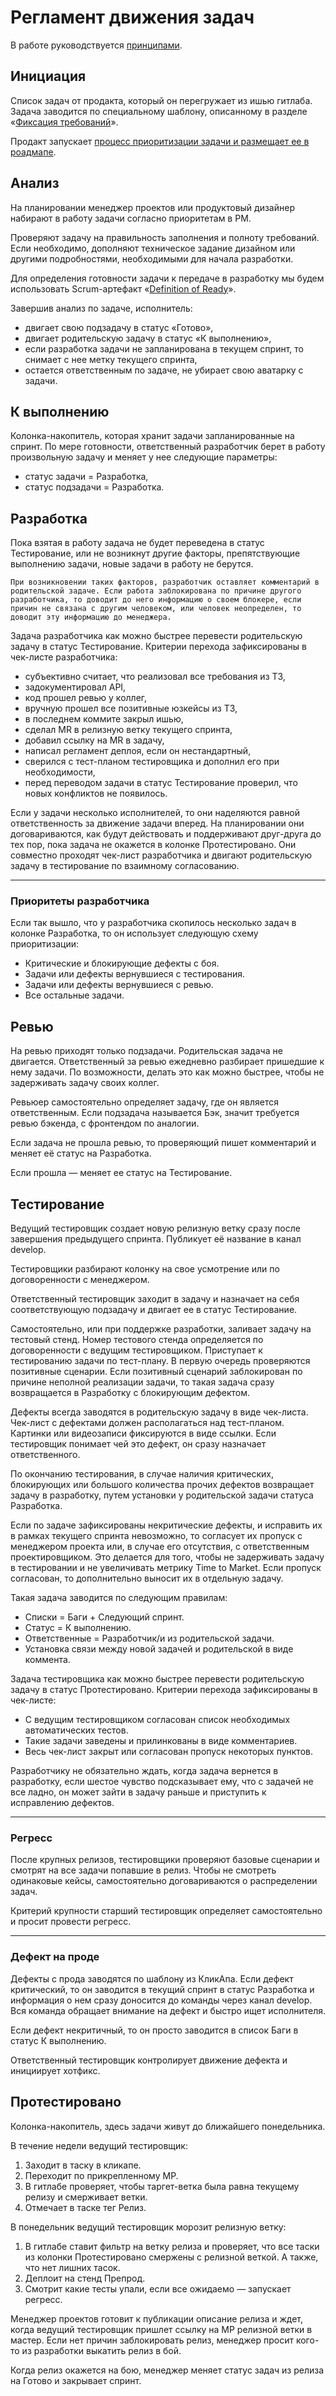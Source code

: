 # Регламент движения задач
В работе руководствуется [принципами](principles.md).

## Инициация
Список задач от продакта, который он перегружает из ишью гитлаба. Задача заводится по специальному шаблону, описанному в разделе «[Фиксация требований](requirements.md)».

Продакт запускает [процесс приоритизации задачи и размещает ее в роадмапе](roadmap.md).

## Анализ
На планировании менеджер проектов или продуктовый дизайнер набирают в работу задачи согласно приоритетам в РМ.

Проверяют задачу на правильность заполнения и полноту требований. Если необходимо, дополняют техническое задание дизайном или другими подробностями, необходимыми для начала разработки. 

Для определения готовности задачи к передаче в разработку мы будем использовать Scrum-артефакт «[Definition of Ready](dor.md)».

Завершив анализ по задаче, исполнитель:
- двигает свою подзадачу в статус «Готово», 
- двигает родительскую задачу в статус «К выполнению»,
- если разработка задачи не запланирована в текущем спринт, то снимает с нее метку текущего спринта,
- остается ответственным по задаче, не убирает свою аватарку с задачи. 

## К выполнению
Колонка-накопитель, которая хранит задачи запланированные на спринт. По мере готовности, ответственный разработчик берет в работу произвольную задачу и меняет у нее следующие параметры:
- статус задачи = Разработка,
- статус подзадачи = Разработка.

## Разработка
Пока взятая в работу задача не будет переведена в статус Тестирование, или не возникнут другие факторы, препятствующие выполнению задачи, новые задачи в работу не берутся.

    При возникновении таких факторов, разработчик оставляет комментарий в родительской задаче. Если работа заблокирована по причине другого разработчика, то доводит до него информацию о своем блокере, если причин не связана с другим человеком, или человек неопределен, то доводит эту информацию до менеджера.

Задача разработчика как можно быстрее перевести родительскую задачу в статус Тестирование. Критерии перехода зафиксированы в чек-листе разработчика:
- субъективно считает, что реализовал все требования из ТЗ,
- задокументировал API,
- код прошел ревью у коллег,
- вручную прошел все позитивные юзкейсы из ТЗ,
- в последнем коммите закрыл ишью,
- сделал MR в релизную ветку текущего спринта,
- добавил ссылку на MR в задачу,
- написал регламент деплоя, если он нестандартный,
- сверился с тест-планом тестировщика и дополнил его при необходимости,
- перед переводом задачи в статус Тестирование проверил, что новых конфликтов не появилось.

Если у задачи несколько исполнителей, то они наделяются равной ответственность за движение задачи вперед. На планировании они договариваются, как будут действовать и поддерживают друг-друга до тех пор, пока задача не окажется в колонке Протестировано. Они совместно проходят чек-лист разработчика и двигают родительскую задачу в тестирование по взаимному согласованию.

---

### Приоритеты разработчика
Если так вышло, что у разработчика скопилось несколько задач в колонке Разработка, то он использует следующую схему приоритизации:
- Критические и блокирующие дефекты с боя.
- Задачи или дефекты вернувшиеся с тестирования.
- Задачи или дефекты вернувшиеся с ревью.
- Все остальные задачи.

## Ревью
На ревью приходят только подзадачи. Родительская задача не двигается. Ответственный за ревью ежедневно разбирает пришедшие к нему задачи. По возможности, делать это как можно быстрее, чтобы не задерживать задачу своих коллег.

Ревьюер самостоятельно определяет задачу, где он является ответственным. Если подзадача называется Бэк, значит требуется ревью бэкенда, с фронтендом по аналогии.

Если задача не прошла ревью, то проверяющий пишет комментарий и меняет её статус на Разработка.

Если прошла — меняет ее статус на Тестирование.

## Тестирование
Ведущий тестировщик создает новую релизную ветку сразу после завершения предыдущего спринта. Публикует её название в канал develop.

Тестировщики разбирают колонку на свое усмотрение или по договоренности с менеджером. 

Ответственный тестировщик заходит в задачу и назначает на себя соответствующую подзадачу и двигает ее в статус Тестирование.

Самостоятельно, или при поддержке разработки, заливает задачу на тестовый стенд. Номер тестового стенда определяется по договоренности с ведущим тестировщиком. Приступает к тестированию задачи по тест-плану. В первую очередь проверяются позитивные сценарии. Если позитивный сценарий заблокирован по причине неполной реализации задачи, то такая задача сразу возвращается в Разработку с блокирующим дефектом.

Дефекты всегда заводятся в родительскую задачу в виде чек-листа. Чек-лист с дефектами должен располагаться над тест-планом. Картинки или видеозаписи фиксируются в виде ссылки. Если тестировщик понимает чей это дефект, он сразу назначает ответственного.

По окончанию тестирования, в случае наличия критических, блокирующих или большого количества прочих дефектов возвращает задачу в разработку, путем установки у родительской задачи статуса Разработка.

Если по задаче зафиксированы некритические дефекты, и исправить их в рамках текущего спринта невозможно, то согласует их пропуск с менеджером проекта или, в случае его отсутствия, с ответственным проектировщиком. Это делается для того, чтобы не задерживать задачу в тестировании и не увеличивать метрику Time to Market. Если пропуск согласован, то дополнительно выносит их в отдельную задачу.

Такая задача заводится по следующим правилам:
- Списки = Баги + Следующий спринт.
- Статус = К выполнению.
- Ответственные = Разработчик/и из родительской задачи.
- Установка связи между новой задачей и родительской в виде коммента.

Задача тестировщика как можно быстрее перевести родительскую задачу в статус Протестировано. Критерии перехода зафиксированы в чек-листе:
- С ведущим тестировщиком согласован список необходимых автоматических тестов.
- Такие задачи заведены и прилинкованы в виде комментариев.
- Весь чек-лист закрыт или согласован пропуск некоторых пунктов.

Разработчику не обязательно ждать, когда задача вернется в разработку, если шестое чувство подсказывает ему, что с задачей не все ладно, он может зайти в задачу раньше и приступить к исправлению дефектов. 

---

### Регресс
После крупных релизов, тестировщики проверяют базовые сценарии и смотрят на все задачи попавшие в релиз. Чтобы не смотреть одинаковые кейсы, самостоятельно договариваются о распределении задач.

Критерий крупности старший тестировщик определяет самостоятельно и просит провести регресс. 

---

### Дефект на проде
Дефекты с прода заводятся по шаблону из КликАпа. Если дефект критический, то он заводится в текущий спринт в статус Разработка и информация о нем сразу доносится до команды через канал develop. Вся команда обращает внимание на дефект и быстро ищет исполнителя.

Если дефект некритичный, то он просто заводится в список Баги в статус К выполнению.

Ответственный тестировщик контролирует движение дефекта и инициирует хотфикс.

## Протестировано
Колонка-накопитель, здесь задачи живут до ближайшего понедельника.

В течение недели ведущий тестировщик:
1. Заходит в таску в кликапе.
2. Переходит по прикрепленному МР.
3. В гитлабе проверяет, чтобы таргет-ветка была равна текущему релизу и смерживает ветки. 
4. Отмечает в таске тег Релиз. 

В понедельник ведущий тестировщик морозит релизную ветку: 
1. В гитлабе ставит фильтр на ветку релиза и проверяет, что все таски из колонки Протестировано смержены с релизной веткой. А также, что нет лишних тасок.
2. Деплоит на стенд Препрод.
3. Смотрит какие тесты упали, если все ожидаемо — запускает регресс.

Менеджер проектов готовит к публикации описание релиза и ждет, когда ведущий тестировщик пришлет ссылку на МР релизной ветки в мастер. Если нет причин заблокировать релиз, менеджер просит кого-то из разработки выкатить релиз в бой. 

Когда релиз окажется на бою, менеджер меняет статус задач из релиза на Готово и закрывает спринт.